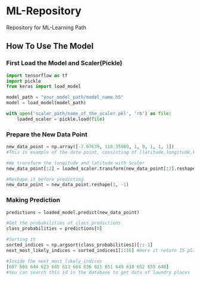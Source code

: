 # ML-Repository
Repository for ML-Learning Path

## How To Use The Model
### First Load the Model and Scaler(Pickle)
```python
import tensorflow as tf
import pickle
from keras import load_model

model_path = "your_model_path/model_name.h5"
model = load_model(model_path)

with open('scaler_path/name_of_the_scaler.pkl', 'rb') as file:
    loaded_scaler = pickle.load(file)
```

### Prepare the New Data Point
```python
new_data_point = np.array([-7.87639, 110.35889, 1, 0, 1, 1, 1])
#This is example of the data point, consisting of [latitude,longitude,kategori1,kategori2,kategori3,kategori4,kategori5]

#We transform the longitude and latitude with Scaler
new_data_point[:2] = loaded_scaler.transform(new_data_point[:2].reshape(1,-1))

#Reshape it before predicting
new_data_point = new_data_point.reshape(1, -1)
```
### Making Prediction
```python
predictions = loaded_model.predict(new_data_point)

#Get the probabilities of class predictions
class_probabilities = predictions[0]

#Sorting it
sorted_indices = np.argsort(class_probabilities1)[::-1]
next_most_likely_indices = sorted_indices1[1:16] #Here it return 15 places id, you can change it accordingly

#Inside the next_most_likely_indices
[607 608 644 623 645 613 664 636 621 651 649 618 652 655 640]
#You can search this id in the database to get data of laundry places
```
